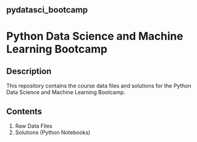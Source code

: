 ## pydatasci_bootcamp

# Python Data Science and Machine Learning Bootcamp

## Description
This repository contains the course data files and solutions for the Python Data Science and Machine Learning Bootcamp.

## Contents
1. Raw Data Files
2. Solutions (Python Notebooks)
